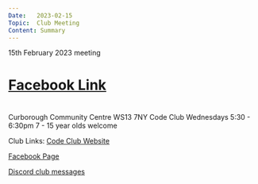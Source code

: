 ```yaml
---
Date:   2023-02-15
Topic:  Club Meeting
Content: Summary
---
```

15th February 2023 meeting

# [Facebook Link](https://www.facebook.com/720665616418529/posts/703555554796202)

#
Curborough Community Centre
WS13 7NY
Code Club
Wednesdays 5:30 - 6:30pm
7 - 15 year olds welcome

Club Links:
[Code Club Website](https://lichfield-code-club.github.io/)

[Facebook Page](https://www.facebook.com/LichfieldCoders)

[Discord club messages](https://discord.gg/szz6xGK)
